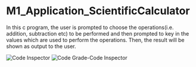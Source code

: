 # M1_Application_ScientificCalculator
In this c program, the user is prompted to choose the operations(i.e. addition, subtraction etc)  to be performed and then prompted to key in the values which are used to perform the operations. Then, the result will be shown as output to the user.


![Code Inspector](https://api.codiga.io/project/29892/score/svg)
![Code Grade-Code Inspector](https://api.codiga.io/project/29892/status/svg)


